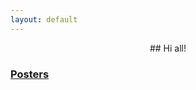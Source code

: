 ```yaml
---
layout: default
---
```

<div align="center">
  ## Hi all!</center>
</div>

### [Posters](posters.md)
